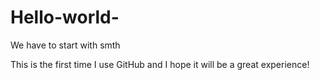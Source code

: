 # Hello-world-
We have to start with smth

This is the first time I use GitHub and I hope it will be a great experience! 
